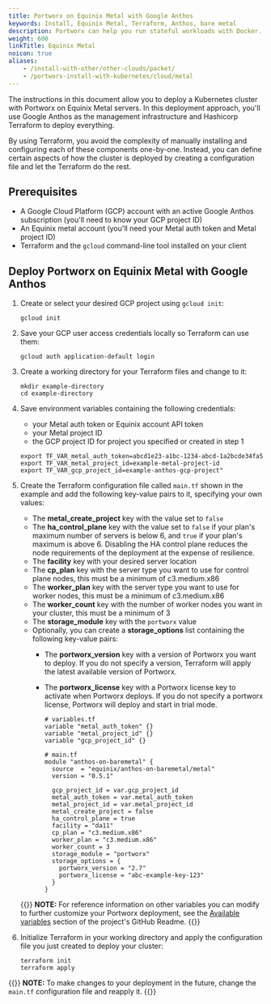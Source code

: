 ```yaml
---
title: Portworx on Equinix Metal with Google Anthos
keywords: Install, Equinix Metal, Terraform, Anthos, bare metal
description: Portworx can help you run stateful workloads with Docker. Find out how to deploy upon Packet.net servers!
weight: 600
linkTitle: Equinix Metal
noicon: true
aliases:
    - /install-with-other/other-clouds/packet/
    - /portworx-install-with-kubernetes/cloud/metal
---
```


The instructions in this document allow you to deploy a Kubernetes cluster with Portworx on Equinix Metal servers. In this deployment approach, you'll use  Google Anthos as the management infrastructure and Hashicorp Terraform to deploy everything. 

By using Terraform, you avoid the complexity of manually installing and configuring each of these components one-by-one. Instead, you can define certain aspects of how the cluster is deployed by creating a configuration file and let the Terraform do the rest. 

## Prerequisites

* A Google Cloud Platform (GCP) account with an active Google Anthos subscription (you'll need to know your GCP project ID)
* An Equinix metal account (you'll need your Metal auth token and Metal project ID)
* Terraform and the `gcloud` command-line tool installed on your client

## Deploy Portworx on Equinix Metal with Google Anthos

1. Create or select your desired GCP project using `gcloud init`:
   ```text
   gcloud init
   ```

2. Save your GCP user access credentials locally so Terraform can use them:
   ```text
   gcloud auth application-default login
   ```

3. Create a working directory for your Terraform files and change to it:
   ```text
   mkdir example-directory
   cd example-directory
   ```

4. Save environment variables containing the following credentials:
   
   * your Metal auth token or Equinix account API token
   * your Metal project ID
   * the GCP project ID for project you specified or created in step 1
  
    ```text
    export TF_VAR_metal_auth_token=abcd1e23-a1bc-1234-abcd-1a2bcde34fa5
    export TF_VAR_metal_project_id=example-metal-project-id
    export TF_VAR_gcp_project_id=example-anthos-gcp-project"
    ```


5.  Create the Terraform configuration file called `main.tf` shown in the example and add the following key-value pairs to it, specifying your own values:
   
    * The **metal_create_project** key with the value set to `false`
    * The **ha_control_plane** key with the value set to `false` if your plan's maximum number of servers is below 6, and `true` if your plan's maximum is above 6. Disabling the HA control plane reduces the node requirements of the deployment at the expense of resilience. 
    * The **facility** key with your desired server location
    * The **cp_plan** key with the server type you want to use for control plane nodes, this must be a minimum of c3.medium.x86
    * The **worker_plan** key with the server type you want to use for worker nodes, this must be a minimum of c3.medium.x86
    * The **worker_count** key with the number of worker nodes you want in your cluster, this must be a minimum of 3
    * The **storage_module** key with the `portworx` value
    * Optionally, you can create a **storage_options** list containing the following key-value pairs:
        * The **portworx_version** key with a version of Portworx you want to deploy. If you do not specify a version, Terraform will apply the latest available version of Portworx.
        * The **portworx_license** key with a Portworx license key to activate when Portworx deploys. If you do not specify a portworx license, Portworx will deploy and start in trial mode. 
        
            ```text
            # variables.tf
            variable "metal_auth_token" {}
            variable "metal_project_id" {}
            variable "gcp_project_id" {}

            # main.tf
            module "anthos-on-baremetal" {
              source  = "equinix/anthos-on-baremetal/metal" 
              version = "0.5.1"
             
              gcp_project_id = var.gcp_project_id
              metal_auth_token = var.metal_auth_token
              metal_project_id = var.metal_project_id
              metal_create_project = false 
              ha_control_plane = true 
              facility = "da11"
              cp_plan = "c3.medium.x86"
              worker_plan = "c3.medium.x86" 
              worker_count = 3
              storage_module = "portworx"
              storage_options = {
                portworx_version = "2.7"
                portworx_license = "abc-example-key-123"
              }
            }
            ```

    {{<info>}}
**NOTE:** For reference information on other variables you can modify to further customize your Portworx deployment, see the [Available variables](https://github.com/equinix/terraform-metal-anthos-on-baremetal#available-variables) section of the project's GitHub Readme.
    {{</info>}}

1.  Initialize Terraform in your working directory and apply the configuration file you just created to deploy your cluster:
    ```text
    terraform init
    terraform apply
    ```

{{<info>}}
**NOTE:** To make changes to your deployment in the future, change the `main.tf` configuration file and reapply it. 
{{</info>}}